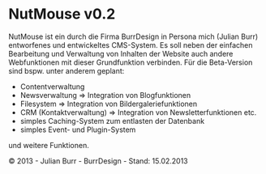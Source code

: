 NutMouse v0.2
=============

NutMouse ist ein durch die Firma BurrDesign in Persona mich (Julian Burr) entworfenes und entwickeltes CMS-System. Es soll neben der einfachen Bearbeitung und Verwaltung von Inhalten der Website auch andere Webfunktionen mit dieser Grundfunktion verbinden. Für die Beta-Version sind bspw. unter anderem geplant:

- Contentverwaltung
- Newsverwaltung => Integration von Blogfunktionen
- Filesystem => Integration von Bildergaleriefunktionen
- CRM (Kontaktverwaltung) => Integration von Newsletterfunktionen etc.
- simples Caching-System zum entlasten der Datenbank
- simples Event- und Plugin-System

und weitere Funktionen.

&copy; 2013 - Julian Burr - BurrDesign - Stand: 15.02.2013